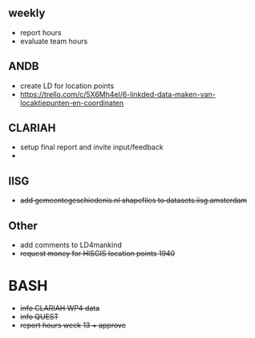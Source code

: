 ## weekly
- report hours
- evaluate team hours


## ANDB
- create LD for location points
- https://trello.com/c/5X6Mh4el/6-linkded-data-maken-van-locaktiepunten-en-coordinaten


## CLARIAH
- setup final report and invite input/feedback
- 

## IISG
- ~~add gemeentegeschiedenis.nl shapefiles to datasets.iisg.amsterdam~~

## Other
- add comments to LD4mankind
- ~~request money for HISGIS location points 1940~~

# BASH
- ~~info CLARIAH WP4 data~~
- ~~info QUEST~~
- ~~report hours week 13 + approve~~
